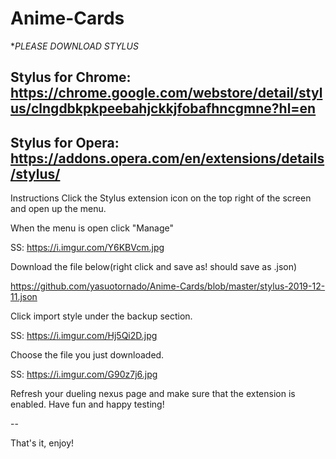 # Anime-Cards

**PLEASE DOWNLOAD STYLUS*

Stylus for Chrome: https://chrome.google.com/webstore/detail/stylus/clngdbkpkpeebahjckkjfobafhncgmne?hl=en
--
Stylus for Opera: https://addons.opera.com/en/extensions/details/stylus/
--
Instructions
Click the Stylus extension icon on the top right of the screen and open up the menu.

When the menu is open click "Manage"

SS: https://i.imgur.com/Y6KBVcm.jpg

Download the file below(right click and save as! should save as .json)

https://github.com/yasuotornado/Anime-Cards/blob/master/stylus-2019-12-11.json

Click import style under the backup section.

SS: https://i.imgur.com/Hj5Qi2D.jpg


Choose the file you just downloaded.

SS: https://i.imgur.com/G90z7j6.jpg

Refresh your dueling nexus page and make sure that the extension is enabled. Have fun and happy testing!

--

That's it, enjoy!
